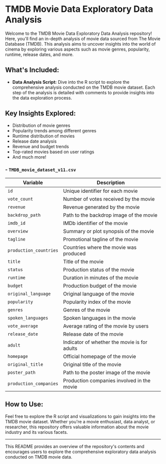 # TMDB Movie Data Exploratory Data Analysis

Welcome to the TMDB Movie Data Exploratory Data Analysis repository! Here, you'll find an in-depth analysis of movie data sourced from The Movie Database (TMDB). This analysis aims to uncover insights into the world of cinema by exploring various aspects such as movie genres, popularity, runtime, release dates, and more.

## What's Included:

- **Data Analysis Script:** Dive into the R script to explore the comprehensive analysis conducted on the TMDB movie dataset. Each step of the analysis is detailed with comments to provide insights into the data exploration process.


## Key Insights Explored:

- Distribution of movie genres
- Popularity trends among different genres
- Runtime distribution of movies
- Release date analysis
- Revenue and budget trends
- Top-rated movies based on user ratings
- And much more!

### -   `TMDB_movie_dataset_v11.csv`

| Variable               | Description                                  |
|------------------------|----------------------------------------------|
| `id`                   | Unique identifier for each movie             |
| `vote_count`           | Number of votes received by the movie        |
| `revenue`              | Revenue generated by the movie               |
| `backdrop_path`        | Path to the backdrop image of the movie      |
| `imdb_id`              | IMDb identifier of the movie                 |
| `overview`             | Summary or plot synopsis of the movie        |
| `tagline`              | Promotional tagline of the movie             |
| `production_countries` | Countries where the movie was produced       |
| `title`                | Title of the movie                           |
| `status`               | Production status of the movie               |
| `runtime`              | Duration in minutes of the movie             |
| `budget`               | Production budget of the movie               |
| `original_language`    | Original language of the movie               |
| `popularity`           | Popularity index of the movie                |
| `genres`               | Genres of the movie                          |
| `spoken_languages`     | Spoken languages in the movie                |
| `vote_average`         | Average rating of the movie by users         |
| `release_date`         | Release date of the movie                    |
| `adult`                | Indicator of whether the movie is for adults |
| `homepage`             | Official homepage of the movie               |
| `original_title`       | Original title of the movie                  |
| `poster_path`          | Path to the poster image of the movie        |
| `production_companies` | Production companies involved in the movie   |

## How to Use:

Feel free to explore the R script and visualizations to gain insights into the TMDB movie dataset. Whether you're a movie enthusiast, data analyst, or researcher, this repository offers valuable information about the movie industry and its various facets.

---

This README provides an overview of the repository's contents and encourages users to explore the comprehensive exploratory data analysis conducted on TMDB movie data.
